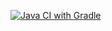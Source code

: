 [![Java CI with Gradle](https://github.com/AneliaMuh/restApi/actions/workflows/gradle.yml/badge.svg)](https://github.com/AneliaMuh/restApi/actions/workflows/gradle.yml)